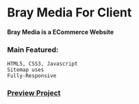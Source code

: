 # Bray Media For Client
#### Bray Media is a ECommerce Website
### Main Featured:
    HTML5, CSS3, Javascript
    Sitemap uses
    Fully-Responsive

 ### [Preview Project]()
